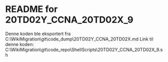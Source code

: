 # README for 20TD02Y_CCNA_20TD02X_9
Denne koden ble eksportert fra C:\WikiMigration\git\code_dump\20TD02Y_CCNA_20TD02X.md
Link til denne koden: C:\WikiMigration\git\code_repo\ShellScripts\20TD02Y_CCNA_20TD02X_9.sh
